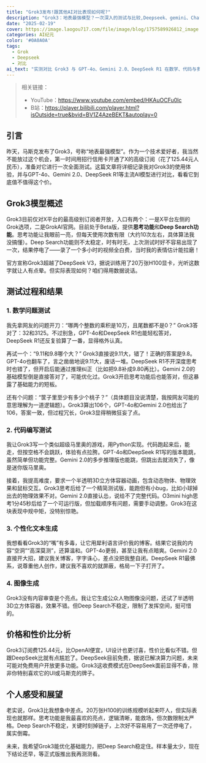 ```yaml
---
title: "Grok3发布!跟其他AI对比表现如何呢?"
description: "Grok3：地表最强模型？一次深入的测试与比较,Deepseek、gemini、ChatGPT均有参战"
date: "2025-02-19"
cover: https://image.laogou717.com/file/image/blog/1757589926812_image.png
categories: AI纪元
color: '#0A0A0A'
tags:
  - Grok
  - Deepseek
  - 对比
ai_text: "实测对比 Grok3 与 GPT‑4o、Gemini 2.0、DeepSeek R1 在数学、代码与多模态等任务下的表现；指出 Grok3 的优势与短板，并结合成本与可用性给出更务实的选型结论。"
---
```


> 相关链接：
> - YouTube：<https://www.youtube.com/embed/HKAuOCFu0lc>
> - B站：<https://player.bilibili.com/player.html?isOutside=true&bvid=BV1Z4AzeBEKT&autoplay=0>
## 引言

昨天，马斯克发布了Grok3，号称“地表最强模型”。作为一个技术爱好者，我当然不能放过这个机会，第一时间用招行信用卡开通了X的高级订阅（花了125.44元人民币），准备对它进行一次全面测试。这篇文章将详细记录我对Grok3的使用体验，并与GPT-4o、Gemini 2.0、DeepSeek R1等主流AI模型进行对比，看看它到底值不值得这个价。

## Grok3模型概述

Grok3目前仅对X平台的最高级别订阅者开放，入口有两个：一是X平台左侧的Grok选项，二是GrokAI官网。目前处于Beta版，提供**思考功能**和**Deep Search功能**。思考功能让我眼前一亮，但每天使用次数有限（大约10次左右，具体算法我没搞懂）。Deep Search功能则不太稳定，时有时无，上次测试时好不容易出现了一次，结果停电了——录了一个多小时的视频全白费，当时我的表情估计能拉磨！

官方宣称Grok3超越了DeepSeek V3，据说训练用了20万张H100显卡，光听这数字就让人有点晕。但实际表现如何？咱们得用数据说话。

## 测试过程和结果

### 1. 数学问题测试

我先拿网友的问题开刀：“哪两个整数的乘积是10万，且尾数都不是0？” Grok3答对了：32和3125。不过别急，GPT-4o和DeepSeek R1也能轻松答对，DeepSeek R1还反复验算了一番，显得格外认真。

再试一个：“9.11和9.8哪个大？” Grok3直接说9.11大，错了！正确的答案是9.8。GPT-4o也翻车了，言之凿凿地说9.11大，废话一堆。DeepSeek R1不开深度思考时也错了，但开启后能通过推理纠正（比如把9.8补成9.80再比）。Gemini 2.0的基础模型倒是直接答对了，可能优化过。Grok3开启思考功能后也能答对，但这暴露了基础能力的短板。

还有个问题：“筐子里至少有多少个桃子？”（具体题目没说清楚，我按网友可能的意思理解为一道逻辑题）。Grok3算出106个，GPT-4o和Gemini 2.0也给出了106，答案一致，但过程冗长，Grok3显得稍微狂妄了点。

### 2. 代码编写测试

我让Grok3写一个类似超级马里奥的游戏，用Python实现。代码跑起来后，能走，但按空格不会跳跃，体验有点拉胯。GPT-4o和DeepSeek R1写的版本能跳，虽然简单但功能完整。Gemini 2.0的多步推理版也能跳，但跳出去就消失了，像是迷你版马里奥。

接着，我提高难度，要求一个半透明3D立方体容器动画，包含动态物体、物理效果和鼠标交互。Grok3思考后给了一个精简测试版，能跑但有小bug，比如小球掉出去的物理效果不对。Gemini 2.0直接认怂，说给不了完整代码。O3mini high思考1分45秒后给了一个可运行版，但加载顺序有问题，需要手动调整。Grok3在这块表现中规中矩，没特别惊艳。

### 3. 个性化文本生成

我想看看Grok3的“嘴”有多毒，让它用犀利语言评价我的博客。结果它说我的内容“空洞”“高深莫测”，还算温和。GPT-4o更弱，甚至让我有点暗爽。Gemini 2.0直接开大招，建议我关博客，字字诛心，差点没把我整自闭。DeepSeek R1最佛系，说尊重他人创作，建议我不喜欢的就屏蔽，格局一下子打开了。

### 4. 图像生成

Grok3没有内容审查是个亮点。我让它生成公众人物图像没问题，还试了半透明3D立方体容器，效果不错。但Deep Search不稳定，限制了发挥空间，挺可惜的。

## 价格和性价比分析

Grok3订阅费125.44元，比OpenAI便宜，UI设计也更讨喜，性价比看似不错。但跟DeepSeek比就有点尴尬了。DeepSeek目前免费，据说已解决算力问题，未来可能对免费用户开放更多功能。Grok3这收费模式在DeepSeek面前显得不香，除非你特别喜欢它的UI或马斯克的牌子。

## 个人感受和展望

老实说，Grok3比我想象中差点。20万张H100的训练规模听起来吓人，但实际表现也就那样。思考功能是我最喜欢的亮点，逻辑清晰，能救场，但次数限制太严格。Deep Search不稳定，关键时刻掉链子，上次好不容易用了一次还停电了，属实倒霉。

未来，我希望Grok3能优化基础能力，把Deep Search稳定住。样本量太少，现在下结论还早，等正式版推出我再测测看。
